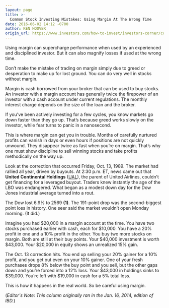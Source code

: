 ```yaml
---
layout: page
title: >-
  Common Stock Investing Mistakes: Using Margin At The Wrong Time
date: 2016-06-02 14:12 -0700
author: KEN HOOVER
origin_url: https://www.investors.com/how-to-invest/investors-corner/common-stock-investing-mistakes-using-margin-at-the-wrong-time/
---
```


Using margin can supercharge performance when used by an experienced and disciplined investor. But it can also magnify losses if used at the wrong time.

Don’t make the mistake of trading on margin simply due to greed or desperation to make up for lost ground. You can do very well in stocks without margin.

Margin is cash borrowed from your broker that can be used to buy stocks. An investor with a margin account has generally twice the firepower of an investor with a cash account under current regulations. The monthly interest charge depends on the size of the loan and the broker.

If you’ve been actively investing for a few cycles, you know markets go down faster than they go up. That’s because greed works slowly on the investor, while fear turns to panic in a nanosecond.

This is where margin can get you in trouble. Months of carefully nurtured profits can vanish in days or even hours if positions are not quickly unwound. They disappear twice as fast when you’re on margin. That’s why one must show discipline to sell winning stocks and take profits methodically on the way up.

Look at the correction that occurred Friday, Oct. 13, 1989. The market had rallied all year, driven by buyouts. At 2:30 p.m. ET, news came out that **United Continental Holdings** ([UAL](https://research.investors.com/quote.aspx?symbol=UAL)), the parent of United Airlines, couldn’t get financing for a leveraged buyout. Traders knew instantly the age of the LBO was endangered. What began as a modest down day for the Dow Jones industrial average turned into a rout.

The Dow lost 6.9% to 2569 **(1)**. The 191-point drop was the second-biggest point loss in history. One seer said the market wouldn’t open Monday morning. (It did.)

Imagine you had \$20,000 in a margin account at the time. You have two stocks purchased earlier with cash, each for \$10,000. You have a 20% profit in one and a 10% profit in the other. You buy two more stocks on margin. Both are still at their buy points. Your \$40,000 investment is worth \$43,000. Your \$20,000 in equity shows an unrealized 15% gain.

The Oct. 13 correction hits. You end up selling your 20% gainer for a 10% profit, and you get out even on your 10% gainer. One of your fresh purchases drops 8% below the buy point and you sell, but the other gaps down and you’re forced into a 12% loss. Your \$43,000 in holdings sinks to \$39,000. You’re left with \$19,000 in cash for a 5% total loss.

This is how it happens in the real world. So be careful using margin.

(_Editor's Note: This column originally ran in the Jan. 16, 2014, edition of IBD._)
